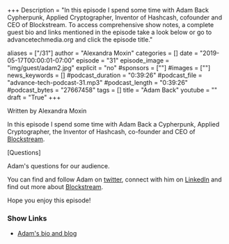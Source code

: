 +++
Description = "In this episode I spend some time with Adam Back Cypherpunk, Applied Cryptographer, Inventor of Hashcash, cofounder and CEO of Blockstream. To access comprehensive show notes, a complete guest bio and links mentioned in the episode take a look below or go to advancetechmedia.org and click the episode title."

aliases = ["/31"]
author = "Alexandra Moxin"
categories = []
date = "2019-05-17T00:00:01-07:00"
episode = "31"
episode_image = "img/guest/adam2.jpg"
explicit = "no"
#sponsors = [""]
#images = [""]
news_keywords = []
#podcast_duration = "0:39:26"
#podcast_file = "advance-tech-podcast-31.mp3"
#podcast_length = "0:39:26"
#podcast_bytes = "27667458"
tags = []
title = "Adam Back"
youtube = ""
draft = "True"
+++

Written by Alexandra Moxin

In this episode I spend some time with Adam Back a Cypherpunk, Applied Cryptographer, the Inventor of Hashcash, co-founder and CEO of [Blockstream](http://blockstream.com).

[Questions]

Adam's questions for our audience.

You can find and follow Adam on [twitter](https://twitter.com/adam3us), connect with him on [LinkedIn](https://www.linkedin.com/in/adam-back-043342/) and find out more about [Blockstream](http://blockstream.com).

Hope you enjoy this episode!

### Show Links

* [Adam's bio and blog](http://adam3.us)